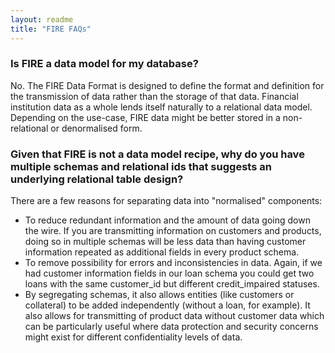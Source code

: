 ```yaml
---
layout: readme
title: "FIRE FAQs"
---
```


### Is FIRE a data model for my database?
No. The FIRE Data Format is designed to define the format and definition for the transmission of data rather than the storage of that data. Financial institution data as a whole lends itself naturally to a relational data model.
Depending on the use-case, FIRE data might be better stored in a non-relational or denormalised form.

### Given that FIRE is not a data model recipe, why do you have multiple schemas and relational ids that suggests an underlying relational table design?
There are a few reasons for separating data into "normalised" components:

* To reduce redundant information and the amount of data going down the wire. If you are transmitting information on customers and products, doing so in multiple schemas will be less data than having customer information repeated as additional fields in every product schema.
* To remove possibility for errors and inconsistencies in data. Again, if we had customer information fields in our loan schema you could get two loans with the same customer_id but different credit_impaired statuses.
* By segregating schemas, it also allows entities (like customers or collateral) to be added independently (without a loan, for example). It also allows for transmitting of product data without customer data which can be particularly useful where data protection and security concerns might exist for different confidentiality levels of data.

